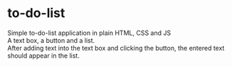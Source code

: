 # to-do-list
Simple to-do-list application in plain HTML, CSS and JS
<br/>
A text box, a button and a list. 
<br/>
After adding text into the text box and clicking the button, the entered text should appear in the list.
